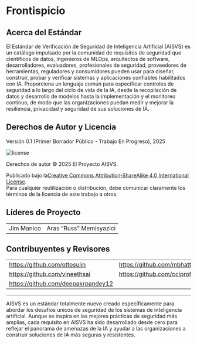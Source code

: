 # Frontispicio

## Acerca del Estándar

El Estándar de Verificación de Seguridad de Inteligencia Artificial (AISVS) es un catálogo impulsado por la comunidad de requisitos de seguridad que científicos de datos, ingenieros de MLOps, arquitectos de software, desarrolladores, evaluadores, profesionales de seguridad, proveedores de herramientas, reguladores y consumidores pueden usar para diseñar, construir, probar y verificar sistemas y aplicaciones confiables habilitados con IA. Proporciona un lenguaje común para especificar controles de seguridad a lo largo del ciclo de vida de la IA, desde la recopilación de datos y desarrollo de modelos hasta la implementación y el monitoreo continuo, de modo que las organizaciones puedan medir y mejorar la resiliencia, privacidad y seguridad de sus soluciones de IA.

## Derechos de Autor y Licencia

Versión 0.1 (Primer Borrador Público - Trabajo En Progreso), 2025  

![license](../images/license.png)

Derechos de autor © 2025 El Proyecto AISVS.  

Publicado bajo la[Creative Commons Attribution‑ShareAlike 4.0 International License](https://creativecommons.org/licenses/by-sa/4.0/).  
Para cualquier reutilización o distribución, debe comunicar claramente los términos de la licencia de este trabajo a otros.

## Líderes de Proyecto

|            |                         |
| ---------- | ----------------------- |
| Jim Manico | Aras “Russ” Memisyazici |

## Contribuyentes y Revisores

|                                    |                             |
| ---------------------------------- | --------------------------- |
| https://github.com/ottosulin       | https://github.com/mbhatt1  |
| https://github.com/vineethsai      | https://github.com/cciprofm |
| https://github.com/deepakrpandey12 |                             |

---

AISVS es un estándar totalmente nuevo creado específicamente para abordar los desafíos únicos de seguridad de los sistemas de inteligencia artificial. Aunque se inspira en las mejores prácticas de seguridad más amplias, cada requisito en AISVS ha sido desarrollado desde cero para reflejar el panorama de amenazas de la IA y ayudar a las organizaciones a construir soluciones de IA más seguras y resistentes.

